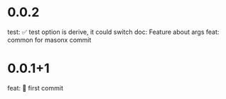 # 0.0.2
test: :white_check_mark: test option is derive, it could switch
doc: Feature about args
feat: common for masonx commit
# 0.0.1+1
feat: :tada: first commit